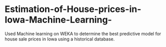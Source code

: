 # Estimation-of-House-prices-in-Iowa-Machine-Learning-
Used Machine learning on WEKA to determine the best predictive model for house sale prices in Iowa using a historical database.
